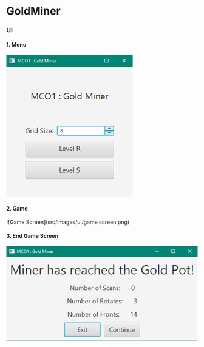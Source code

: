 # GoldMiner

### UI
#### 1. Menu
![Menu](src/images/ui/menu.png)
#### 2. Game
![Game Screen](src/images/ui/game screen.png)
#### 3. End Game Screen
![Statistics](src/images/ui/statistics.png)

